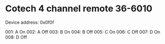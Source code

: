 # Cotech 4 channel remote 36-6010

Device address: 0x0f0f

001: A On
002: A Off
003: B On
004: B Off
005: C On
006: C Off
007: D On
008: D Off

